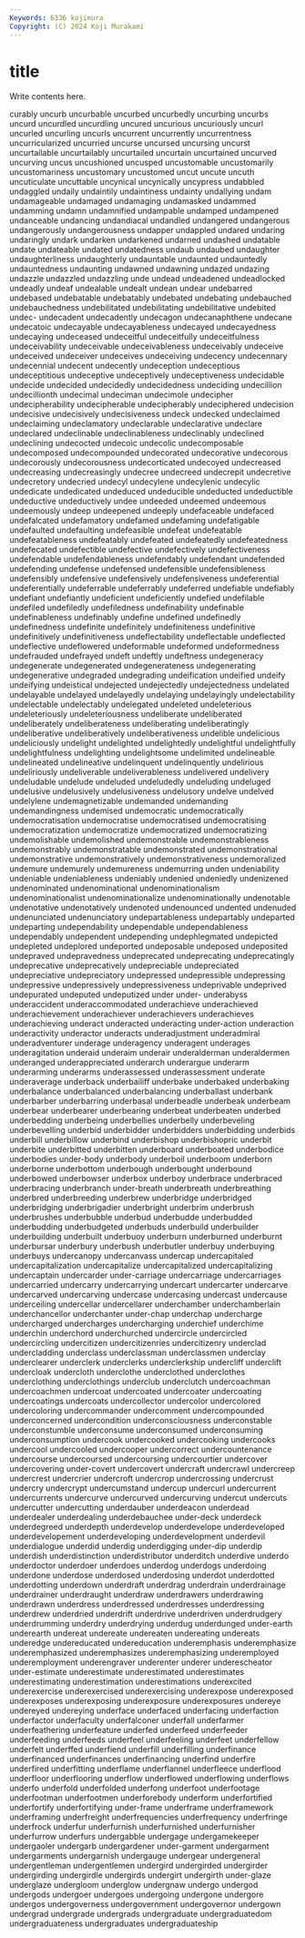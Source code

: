 ```yaml
---
Keywords: 6336 kojimura
Copyright: (C) 2024 Koji Murakami
---
```


# title

Write contents here.



curably uncurb uncurbable uncurbed uncurbedly uncurbing uncurbs
uncurd uncurdled uncurdling uncured uncurious uncuriously uncurl uncurled uncurling uncurls
uncurrent uncurrently uncurrentness uncurricularized uncurried uncurse uncursed uncursing uncurst uncurtailable
uncurtailably uncurtailed uncurtain uncurtained uncurved uncurving uncus uncushioned uncusped uncustomable
uncustomarily uncustomariness uncustomary uncustomed uncut uncute uncuth uncuticulate uncuttable uncynical
uncynically uncypress undabbled undaggled undaily undaintily undaintiness undainty undallying undam
undamageable undamaged undamaging undamasked undammed undamming undamn undamnified undampable undamped
undampened undanceable undancing undandiacal undandled undangered undangerous undangerously undangerousness undapper
undappled undared undaring undaringly undark undarken undarkened undarned undashed undatable
undate undateable undated undatedness undaub undaubed undaughter undaughterliness undaughterly undauntable
undaunted undauntedly undauntedness undaunting undawned undawning undazed undazing undazzle undazzled
undazzling unde undead undeadened undeadlocked undeadly undeaf undealable undealt undean
undear undebarred undebased undebatable undebatably undebated undebating undebauched undebauchedness undebilitated
undebilitating undebilitative undebited undec- undecadent undecadently undecagon undecanaphthene undecane undecatoic
undecayable undecayableness undecayed undecayedness undecaying undeceased undeceitful undeceitfully undeceitfulness undeceivability
undeceivable undeceivableness undeceivably undeceive undeceived undeceiver undeceives undeceiving undecency undecennary
undecennial undecent undecently undeception undeceptious undeceptitious undeceptive undeceptively undeceptiveness undecidable
undecide undecided undecidedly undecidedness undeciding undecillion undecillionth undecimal undeciman undecimole
undecipher undecipherability undecipherable undecipherably undeciphered undecision undecisive undecisively undecisiveness undeck
undecked undeclaimed undeclaiming undeclamatory undeclarable undeclarative undeclare undeclared undeclinable undeclinableness
undeclinably undeclined undeclining undecocted undecoic undecolic undecomposable undecomposed undecompounded undecorated
undecorative undecorous undecorously undecorousness undecorticated undecoyed undecreased undecreasing undecreasingly undecree
undecreed undecrepit undecretive undecretory undecried undecyl undecylene undecylenic undecylic undedicate
undedicated undeduced undeducible undeducted undeductible undeductive undeductively undee undeeded undeemed
undeemous undeemously undeep undeepened undeeply undefaceable undefaced undefalcated undefamatory undefamed
undefaming undefatigable undefaulted undefaulting undefeasible undefeat undefeatable undefeatableness undefeatably undefeated
undefeatedly undefeatedness undefecated undefectible undefective undefectively undefectiveness undefendable undefendableness undefendably
undefendant undefended undefending undefense undefensed undefensible undefensibleness undefensibly undefensive undefensively
undefensiveness undeferential undeferentially undeferrable undeferrably undeferred undefiable undefiably undefiant undefiantly
undeficient undeficiently undefied undefilable undefiled undefiledly undefiledness undefinability undefinable undefinableness
undefinably undefine undefined undefinedly undefinedness undefinite undefinitely undefiniteness undefinitive undefinitively
undefinitiveness undeflectability undeflectable undeflected undeflective undeflowered undeformable undeformed undeformedness undefrauded
undefrayed undeft undeftly undeftness undegeneracy undegenerate undegenerated undegenerateness undegenerating undegenerative
undegraded undegrading undeification undeified undeify undeifying undeistical undejected undejectedly undejectedness
undelated undelayable undelayed undelayedly undelaying undelayingly undelectability undelectable undelectably undelegated
undeleted undeleterious undeleteriously undeleteriousness undeliberate undeliberated undeliberately undeliberateness undeliberating undeliberatingly
undeliberative undeliberatively undeliberativeness undelible undelicious undeliciously undelight undelighted undelightedly undelightful
undelightfully undelightfulness undelighting undelightsome undelimited undelineable undelineated undelineative undelinquent undelinquently
undelirious undeliriously undeliverable undeliverableness undelivered undelivery undeludable undelude undeluded undeludedly
undeluding undeluged undelusive undelusively undelusiveness undelusory undelve undelved undelylene undemagnetizable
undemanded undemanding undemandingness undemised undemocratic undemocratically undemocratisation undemocratise undemocratised undemocratising
undemocratization undemocratize undemocratized undemocratizing undemolishable undemolished undemonstrable undemonstrableness undemonstrably undemonstratable
undemonstrated undemonstrational undemonstrative undemonstratively undemonstrativeness undemoralized undemure undemurely undemureness undemurring
unden undeniability undeniable undeniableness undeniably undenied undeniedly undenizened undenominated undenominational
undenominationalism undenominationalist undenominationalize undenominationally undenotable undenotative undenotatively undenoted undenounced undented
undenuded undenunciated undenunciatory undepartableness undepartably undeparted undeparting undependability undependable undependableness
undependably undependent undepending undephlegmated undepicted undepleted undeplored undeported undeposable undeposed
undeposited undepraved undepravedness undeprecated undeprecating undeprecatingly undeprecative undeprecatively undepreciable undepreciated
undepreciative undepreciatory undepressed undepressible undepressing undepressive undepressively undepressiveness undeprivable undeprived
undepurated undeputed undeputized under under- underabyss underaccident underaccommodated underachieve underachieved
underachievement underachiever underachievers underachieves underachieving underact underacted underacting under-action underaction
underactivity underactor underacts underadjustment underadmiral underadventurer underage underagency underagent underages
underagitation underaid underaim underair underalderman underaldermen underanged underappreciated underarch underargue
underarm underarming underarms underassessed underassessment underate underaverage underback underbailiff underbake
underbaked underbaking underbalance underbalanced underbalancing underballast underbank underbarber underbarring underbasal
underbeadle underbeak underbeam underbear underbearer underbearing underbeat underbeaten underbed underbedding
underbeing underbellies underbelly underbeveling underbevelling underbid underbidder underbidders underbidding underbids
underbill underbillow underbind underbishop underbishopric underbit underbite underbitted underbitten underboard
underboated underbodice underbodies under-body underbody underboil underboom underborn underborne underbottom
underbough underbought underbound underbowed underbowser underbox underboy underbrace underbraced underbracing
underbranch under-breath underbreath underbreathing underbred underbreeding underbrew underbridge underbridged underbridging
underbrigadier underbright underbrim underbrush underbrushes underbubble underbud underbudde underbudded underbudding
underbudgeted underbuds underbuild underbuilder underbuilding underbuilt underbuoy underburn underburned underburnt
underbursar underbury underbush underbutler underbuy underbuying underbuys undercanopy undercanvass undercap
undercapitaled undercapitalization undercapitalize undercapitalized undercapitalizing undercaptain undercarder under-carriage undercarriage undercarriages
undercarried undercarry undercarrying undercart undercarter undercarve undercarved undercarving undercase undercasing
undercast undercause underceiling undercellar undercellarer underchamber underchamberlain underchancellor underchanter under-chap
underchap undercharge undercharged undercharges undercharging underchief underchime underchin underchord underchurched
undercircle undercircled undercircling undercitizen undercitizenries undercitizenry underclad undercladding underclass underclassman
underclassmen underclay underclearer underclerk underclerks underclerkship undercliff underclift undercloak undercloth
underclothe underclothed underclothes underclothing underclothings underclub underclutch undercoachman undercoachmen undercoat
undercoated undercoater undercoating undercoatings undercoats undercollector undercolor undercolored undercoloring undercommander
undercomment undercompounded underconcerned undercondition underconsciousness underconstable underconstumble underconsume underconsumed underconsuming
underconsumption undercook undercooked undercooking undercooks undercool undercooled undercooper undercorrect undercountenance
undercourse undercoursed undercoursing undercourtier undercover undercovering under-covert undercovert undercraft undercrawl
undercreep undercrest undercrier undercroft undercrop undercrossing undercrust undercry undercrypt undercumstand
undercup undercurl undercurrent undercurrents undercurve undercurved undercurving undercut undercuts undercutter
undercutting underdauber underdeacon underdead underdealer underdealing underdebauchee under-deck underdeck underdegreed
underdepth underdevelop underdevelope underdeveloped underdevelopement underdeveloping underdevelopment underdevil underdialogue underdid
underdig underdigging under-dip underdip underdish underdistinction underdistributor underditch underdive underdo
underdoctor underdoer underdoes underdog underdogs underdoing underdone underdose underdosed underdosing
underdot underdotted underdotting underdown underdraft underdrag underdrain underdrainage underdrainer underdraught
underdraw underdrawers underdrawing underdrawn underdress underdressed underdresses underdressing underdrew underdried
underdrift underdrive underdriven underdrudgery underdrumming underdry underdrying underdug underdunged under-earth
underearth undereat undereate undereaten undereating undereats underedge undereducated undereducation underemphasis
underemphasize underemphasized underemphasizes underemphasizing underemployed underemployment underengraver underenter underer underescheator
under-estimate underestimate underestimated underestimates underestimating underestimation underestimations underexcited underexercise underexercised
underexercising underexpose underexposed underexposes underexposing underexposure underexposures undereye undereyed undereying
underface underfaced underfacing underfaction underfactor underfaculty underfalconer underfall underfarmer underfeathering
underfeature underfed underfeed underfeeder underfeeding underfeeds underfeel underfeeling underfeet underfellow
underfelt underffed underfiend underfill underfilling underfinance underfinanced underfinances underfinancing underfind
underfire underfired underfitting underflame underflannel underfleece underflood underfloor underflooring underflow
underflowed underflowing underflows underfo underfold underfolded underfong underfoot underfootage underfootman
underfootmen underforebody underform underfortified underfortify underfortifying under-frame underframe underframework underframing
underfreight underfrequencies underfrequency underfringe underfrock underfur underfurnish underfurnished underfurnisher underfurrow
underfurs undergabble undergage undergamekeeper undergaoler undergarb undergardener under-garment undergarment undergarments
undergarnish undergauge undergear undergeneral undergentleman undergentlemen undergird undergirded undergirder undergirding
undergirdle undergirds undergirt undergirth under-glaze underglaze undergloom underglow undergnaw undergo
undergod undergods undergoer undergoes undergoing undergone undergore undergos undergoverness undergovernment
undergovernor undergown undergrad undergrade undergrads undergraduate undergraduatedom undergraduateness undergraduates undergraduateship
